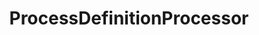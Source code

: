 ---
optionsClassName: ProcessDefinitionProcessorOptions
optionsClassFullName: MigrationTools.Processors.ProcessDefinitionProcessorOptions
configurationSamples:
- name: defaults
  order: 2
  description: 
  code: There are no defaults! Check the sample for options!
  sampleFor: MigrationTools.Processors.ProcessDefinitionProcessorOptions
- name: sample
  order: 1
  description: 
  code: There is no sample, but you can check the classic below for a general feel.
  sampleFor: MigrationTools.Processors.ProcessDefinitionProcessorOptions
- name: classic
  order: 3
  description: 
  code: >-
    {
      "$type": "ProcessDefinitionProcessorOptions",
      "Enabled": false,
      "Processes": null,
      "ProcessMaps": null,
      "UpdateProcessDetails": false,
      "MaxDegreeOfParallelism": 0,
      "SourceName": null,
      "TargetName": null
    }
  sampleFor: MigrationTools.Processors.ProcessDefinitionProcessorOptions
description: Process definition processor used to keep processes between two orgs in sync
className: ProcessDefinitionProcessor
typeName: Processors
architecture: 
options:
- parameterName: Enabled
  type: Boolean
  description: If set to `true` then the processor will run. Set to `false` and the processor will not run.
  defaultValue: missing XML code comments
- parameterName: MaxDegreeOfParallelism
  type: Int32
  description: Maximum number of parallel operations to execute simultaneously during process definition migration to optimize performance.
  defaultValue: missing XML code comments
- parameterName: Processes
  type: Dictionary
  description: Dictionary mapping process names to lists of work item type names to be included in the migration. If null, all work item types will be migrated.
  defaultValue: missing XML code comments
- parameterName: ProcessMaps
  type: Dictionary
  description: Dictionary mapping source process names to target process names for process template transformations during migration.
  defaultValue: missing XML code comments
- parameterName: SourceName
  type: String
  description: missing XML code comments
  defaultValue: missing XML code comments
- parameterName: TargetName
  type: String
  description: missing XML code comments
  defaultValue: missing XML code comments
- parameterName: UpdateProcessDetails
  type: Boolean
  description: Indicates whether to update existing process details in the target organization or only create new processes.
  defaultValue: missing XML code comments
status: Beta
processingTarget: Pipelines
classFile: src/MigrationTools.Clients.AzureDevops.Rest/Processors/ProcessDefinitionProcessor.cs
optionsClassFile: src/MigrationTools.Clients.AzureDevops.Rest/Processors/ProcessDefinitionProcessorOptions.cs

redirectFrom:
- /Reference/Processors/ProcessDefinitionProcessorOptions/
layout: reference
toc: true
permalink: /Reference/Processors/ProcessDefinitionProcessor/
title: ProcessDefinitionProcessor
categories:
- Processors
- 
topics:
- topic: notes
  path: /docs/Reference/Processors/ProcessDefinitionProcessor-notes.md
  exists: true
  markdown: >2+

    ## Example 



    ```JSON
       {
    ...
        "Processors": [
            {
                "$type": "ProcessDefinitionProcessorOptions",
                "Enabled": true,
                "Processes": {
                    "Custom Agile Process": [
                        "Bug"
                    ]
                },
                "ProcessMaps": {
                    "Custom Agile Process": "Other Agile Process"
                },
                "SourceName": "Source",
                "TargetName": "Target",
                "UpdateProcessDetails": true
            }
        ]
    ...

    }

    ```


    ## Example Full


    ```

    {% include sampleConfig/ProcessDefinitionProcessor-Full.json %}

    ```
- topic: introduction
  path: /docs/Reference/Processors/ProcessDefinitionProcessor-introduction.md
  exists: true
  markdown: >2-

    Source: https://github.com/nkdAgility/azure-devops-migration-tools/pull/918


    I've got a use case where I need to have a single inheritance process model that is standardized across organizations. My proposed solution to this is to build a processor that iterates all the source process definitions the processor has configured to synchronize and update the target process definitions accordingly.


    Below is a sample processor configuration that will synchronize a process model definition on the source called "Custom Agile Process", with a process model definition on the target called "Other Agile Process". It will only synchronize the work item types configured, in the below case, Bug. The synchronize will not destroy any target entities, but will move and update them according to the source. Meaning if the target has it's own custom fields, this sync process will not damage them, unless they are named the same in the source.


    It supports, new fields, updated fields, moved fields, new groups, updated groups, moved groups, new pages, updated pages, moved pages, behaviors and rules.

---